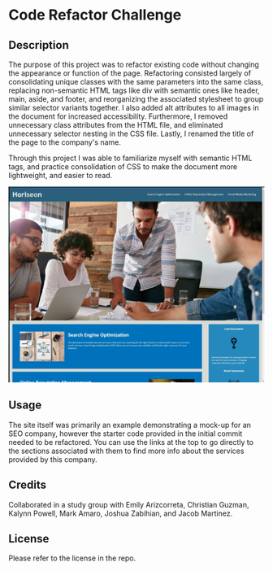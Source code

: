 # Code Refactor Challenge

## Description

The purpose of this project was to refactor existing code without changing the appearance or function of the page. Refactoring consisted largely of consolidating unique classes with the same parameters into the same class, replacing non-semantic HTML tags like div with semantic ones like header, main, aside, and footer, and reorganizing the associated stylesheet to group similar selector variants together. I also added alt attributes to all images in the document for increased accessibility. Furthermore, I removed unnecessary class attributes from the HTML file, and eliminated unnecessary selector nesting in the CSS file. Lastly, I renamed the title of the page to the company's name.

Through this project I was able to familiarize myself with semantic HTML tags, and practice consolidation of CSS to make the document more lightweight, and easier to read.

![screencap](horiseon-screencap.JPG)

## Usage

The site itself was primarily an example demonstrating a mock-up for an SEO company, however the starter code provided in the initial commit needed to be refactored. You can use the links at the top to go directly to the sections associated with them to find more info about the services provided by this company.

## Credits

Collaborated in a study group with Emily Arizcorreta, Christian Guzman, Kalynn Powell, Mark Amaro, Joshua Zabihian, and Jacob Martinez.

## License

Please refer to the license in the repo.